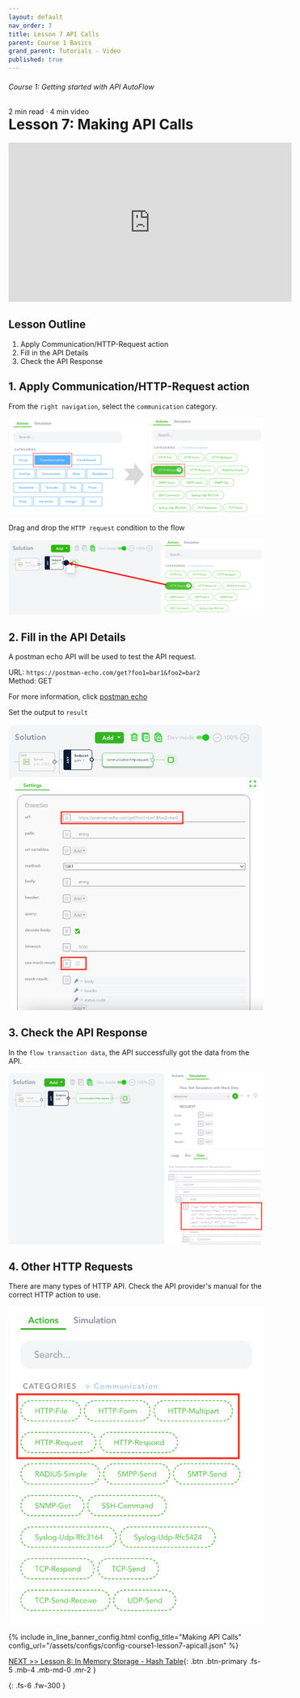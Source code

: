 ```yaml
---
layout: default
nav_order: 7
title: Lesson 7 API Calls
parent: Course 1 Basics
grand_parent: Tutorials - Video
published: true
---
```

<h6>Course 1: Getting started with API AutoFlow</h6>
2 min read · 4 min video
<h1 style="margin-top:0">Lesson 7: Making API Calls</h1>

<iframe width="560" height="315" src="https://www.youtube.com/embed/_xAvutQcDBQ" title="YouTube video player" frameborder="0" allow="accelerometer; autoplay; clipboard-write; encrypted-media; gyroscope; picture-in-picture" allowfullscreen></iframe>

## Lesson Outline

1. Apply Communication/HTTP-Request action
2. Fill in the API Details
3. Check the API Response

## 1\. Apply Communication/HTTP-Request action

From the `right navigation`, select the `communication` category. 

![Apply HTTP Request Action](/assets/images/tutorial-http.png)

Drag and drop the `HTTP request` condition to the flow

![Apply HTTP Request Action](/assets/images/tutorial-http-1.png)

## 2\. Fill in the API Details

A postman echo API will be used to test the API request.

URL: `https://postman-echo.com/get?foo1=bar1&foo2=bar2` <br />
Method: GET

For more information, click [postman echo](https://www.postman.com/postman/workspace/published-postman-templates/documentation/631643-f695cab7-6878-eb55-7943-ad88e1ccfd65?ctx=documentation)

Set the output to `result`

![Apply HTTP Request Action](/assets/images/tutorial-http-2.png)

## 3\. Check the API Response

In the `flow transaction data`, the API successfully got the data from the API.

![Apply HTTP Request Action](/assets/images/tutorial-http-3.png)

## 4\. Other HTTP Requests

There are many types of HTTP API. Check the API provider's manual for the correct HTTP action to use.

![Apply HTTP Request Action](/assets/images/tutorial-http-4.png)


{% include in_line_banner_config.html config_title="Making API Calls" config_url="/assets/configs/config-course1-lesson7-apicall.json" %}

[NEXT >> Lesson 8:  In Memory Storage - Hash Table](/docs/tutorial-video/course-1-basics/lesson-8-hash-table/){: .btn .btn-primary .fs-5 .mb-4 .mb-md-0 .mr-2 }


{: .fs-6 .fw-300 }